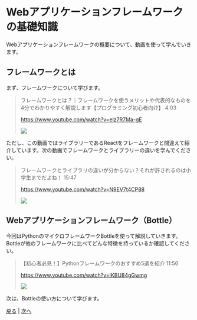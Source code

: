 # Webアプリケーションフレームワークの基礎知識

Webアプリケーションフレームワークの概要について、動画を使って学んでいきます。

## フレームワークとは

まず、フレームワークについて学びます。

> フレームワークとは？｜フレームワークを使うメリットや代表的なものを4分でわかりやすく解説します【プログラミング初心者向け】 4:03
> 
> https://www.youtube.com/watch?v=elz7R7Ma-gE
> 
> [![](http://img.youtube.com/vi/elz7R7Ma-gE/0.jpg)](http://www.youtube.com/watch?v=elz7R7Ma-gE "")

ただし、この動画ではライブラリーであるReactをフレームワークと間違えて紹介しています。次の動画でフレームワークとライブラリーの違いを学んでください。

> フレームワークとライブラリの違いが分からない？それが許されるのは小学生までだよね！ 15:47
> 
> https://www.youtube.com/watch?v=N9EV7t4CP88
> 
> [![](http://img.youtube.com/vi/N9EV7t4CP88/0.jpg)](http://www.youtube.com/watch?v=N9EV7t4CP88 "")

## Webアプリケーションフレームワーク（Bottle）

今回はPythonのマイクロフレームワークBottleを使って解説していきます。Bottleが他のフレームワークに比べてどんな特徴を持っているか確認してください。

> 【初心者必見！】Pythonフレームワークのおすすめ5選を紹介 11:56
>
> https://www.youtube.com/watch?v=IKBU84gGwmg
>
> [![](http://img.youtube.com/vi/IKBU84gGwmg/0.jpg)](http://www.youtube.com/watch?v=IKBU84gGwmg "")

次は、Bottleの使い方について学びます。

[戻る](/web-security.md) | [次へ](/bottle-tutorial.md)